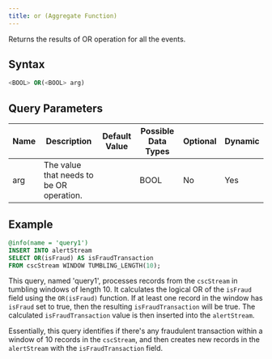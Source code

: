 ```yaml
---
title: or (Aggregate Function)
---
```


Returns the results of OR operation for all the events.

## Syntax

```sql
<BOOL> OR(<BOOL> arg)
```

## Query Parameters

| Name | Description        | Default Value | Possible Data Types | Optional | Dynamic |
|------|--------------------|---------------|---------------------|----------|---------|
| arg  | The value that needs to be OR operation. |             | BOOL         | No       | Yes     |

## Example

```sql
@info(name = 'query1')
INSERT INTO alertStream
SELECT OR(isFraud) AS isFraudTransaction
FROM cscStream WINDOW TUMBLING_LENGTH(10);
```

This query, named 'query1', processes records from the `cscStream` in tumbling windows of length 10. It calculates the logical OR of the `isFraud` field using the `OR(isFraud)` function. If at least one record in the window has `isFraud` set to true, then the resulting `isFraudTransaction` will be true. The calculated `isFraudTransaction` value is then inserted into the `alertStream`.

Essentially, this query identifies if there's any fraudulent transaction within a window of 10 records in the `cscStream`, and then creates new records in the `alertStream` with the `isFraudTransaction` field.
